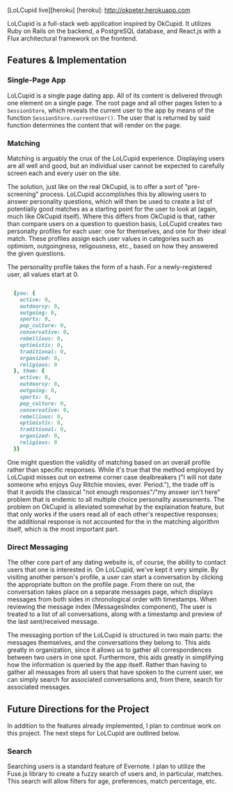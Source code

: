 [LoLCupid live][heroku]
[heroku]: http://okpeter.herokuapp.com

LoLCupid is a full-stack web application inspired by OkCupid. It utilizes Ruby on Rails on the backend, a PostgreSQL database, and React.js with a Flux architectural framework on the frontend.

## Features & Implementation

### Single-Page App

LoLCupid is a single page dating app. All of its content is delivered through one element on a single page. The root page and all other pages listen to a `SessionStore`, which reveals the current user to the app by means of the function `SessionStore.currentUser()`. The user that is returned by said function determines the content that will render on the page.

### Matching

Matching is arguably the crux of the LoLCupid experience. Displaying users are all well and good, but an individual user cannot be expected to carefully screen each and every user on the site.

The solution, just like on the real OkCupid, is to offer a sort of "pre-screening" process. LoLCupid accomplishes this by allowing users to answer personality questions, which will then be used to create a list of potentially good matches as a starting point for the user to look at (again, much like OkCupid itself). Where this differs from OkCupid is that, rather than compare users on a question to question basis, LoLCupid creates two personalty profiles for each user: one for themselves, and one for their ideal match. These profiles assign each user values in categories such as optimism, outgoingness, religousness, etc., based on how they answered the given questions.

The personality profile takes the form of a hash. For a newly-registered user, all values start at 0.

```ruby

  {you: {
    active: 0,
    outdoorsy: 0,
    outgoing: 0,
    sports: 0,
    pop_culture: 0,
    conservative: 0,
    rebellious: 0,
    optimistic: 0,
    traditional: 0,
    organized: 0,
    religious: 0
  }, them: {
    active: 0,
    outdoorsy: 0,
    outgoing: 0,
    sports: 0,
    pop_culture: 0,
    conservative: 0,
    rebellious: 0,
    optimistic: 0,
    traditional: 0,
    organized: 0,
    religious: 0
  }}

```

One might question the validity of matching based on an overall profile rather than specific responses. While it's true that the method employed by LoLCupid misses out on extreme corner case dealbreakers ("I will not date someone who enjoys Guy Ritchie movies, ever. Period."), the trade off is that it avoids the classical "not enough responses"/"my answer isn't here" problem that is endemic to all multiple choice personality assessments. The problem on OkCupid is alleviated somewhat by the explaination feature, but that only works if the users read all of each other's respective responses; the additional response is not accounted for the in the matching algorithm itself, which is the most important part.

### Direct Messaging

The other core part of any dating website is, of course, the ability to contact users that one is interested in. On LoLCupid, we've kept it very simple. By visiting another person's profile, a user can start a conversation by clicking the appropriate button on the profile page. From there on out, the conversation takes place on a separate messages page, which displays messages from both sides in chronological order with timestamps. When reviewing the message index (MessagesIndex component), The user is treated to a list of all conversations, along with a timestamp and preview of the last sent/received message.

The messaging portion of the LoLCupid is structured in two main parts: the messages themselves, and the conversations they belong to. This aids greatly in organization, since it allows us to gather all correspondences between two users in one spot. Furthermore, this aids greatly in simplifying how the information is queried by the app itself. Rather than having to gather all messages from all users that have spoken to the current user, we can simply search for associated conversations and, from there, search for associated messages.

## Future Directions for the Project

In addition to the features already implemented, I plan to continue work on this project.  The next steps for LoLCupid are outlined below.

### Search

Searching users is a standard feature of Evernote.  I plan to utilize the Fuse.js library to create a fuzzy search of users and, in particular, matches.  This search will allow filters for age, preferences, match percentage, etc.  
